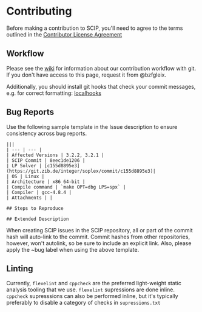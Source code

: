 # Contributing
Before making a contribution to SCIP, you'll need to agree to the terms outlined
in the [Contributor License Agreement](CLA)

## Workflow
Please see the [wiki](https://wiki.zib.de/confluence/display/SCIPOPTSUITE/Development+Workflow)
for information about our contribution workflow with git. If you don't have
access to this page, request it from @bzfgleix.

Additionally, you should install git hooks that check your commit messages, e.g. for correct formatting:
[localhooks](https://git.zib.de/optimization/localhooks)

## Bug Reports
Use the following sample template in the Issue description to ensure consistency
across bug reports.

```
|||
| --- | --- |
| Affected Versions | 3.2.2, 3.2.1 |
| SCIP Commit | 8eec1de1206 |
| LP Solver | [c155d8895e3](https://git.zib.de/integer/soplex/commit/c155d8895e3)|
| OS | Linux |
| Architecture | x86 64-bit |
| Compile command | `make OPT=dbg LPS=spx` |
| Compiler | gcc-4.8.4 |
| Attachments | |

## Steps to Reproduce

## Extended Description
```

When creating SCIP issues in the SCIP repository, all or part of the commit hash
will auto-link to the commit. Commit hashes from other repositories, however,
won't autolink, so be sure to include an explicit link. Also, please apply the
~bug label when using the above template.

## Linting

Currently, `flexelint` and `cppcheck` are the preferred light-weight static analysis tooling that we use. `flexelint` supressions are done inline. `cppcheck` supresssions can also be performed inline, but it's typically preferably to disable a category of checks in `supressions.txt`
